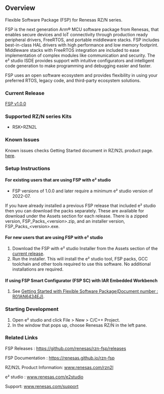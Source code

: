 ## Overview

Flexible Software Package (FSP) for Renesas RZ/N series.

FSP is the next generation Arm® MCU software package from Renesas, that enables secure devices and IoT connectivity through production ready peripheral drivers, FreeRTOS, and portable middleware stacks.
FSP includes best-in-class HAL drivers with high performance and low memory footprint. Middleware stacks with FreeRTOS integration are included to ease implementation of complex modules like communication and security.
The e² studio ISDE provides support with intuitive configurators and intelligent code generation to make programming and debugging easier and faster.

FSP uses an open software ecosystem and provides flexibility in using your preferred RTOS, legacy code, and third-party ecosystem solutions.

### Current Release

[FSP v1.0.0](https://github.com/renesas/rzn-fsp/releases/tag/v1.0.0)

### Supported RZ/N series Kits

- RSK+RZN2L

### Known Issues

Known issues checks Getting Started document in RZ/N2L product page. [here](https://www.renesas.com/rzn2l).

### Setup Instructions

#### For existing users that are using FSP with e² studio

- FSP versions of 1.0.0 and later require a minimum e² studio version of 2022-07.

If you have already installed a previous FSP release that included e² studio then you can download the packs separately. These are available for download under the Assets section for each release. There is a zipped version, FSP_Packs_\<version\>.zip, and an installer version, FSP_Packs_\<version\>.exe.

#### For new users that are using FSP with e² studio

1.	Download the FSP with e² studio Installer from the Assets section of the [current release](https://github.com/renesas/rzn-fsp/releases/tag/v1.0.0).
2.	Run the installer. This will install the e² studio tool, FSP packs, GCC toolchain and other tools required to use this software. No additional installations are required.

#### If using FSP Smart Configurator (FSP SC) with IAR Embedded Workbench ####

1.  See [Getting Started with Flexible Software Package(Document number : R01AN6434EJ)](https://www.renesas.com/rzn2l).

### Starting Development

1. Open e² studio and click File > New > C/C++ Project.
2. In the window that pops up, choose Renesas RZ/N in the left pane.

### Related Links

FSP Releases :  https://github.com/renesas/rzn-fsp/releases

FSP Documentation : https://renesas.github.io/rzn-fsp

RZ/N2L Product Information: www.renesas.com/rzn2l

e² studio : www.renesas.com/e2studio

Support: www.renesas.com/support
